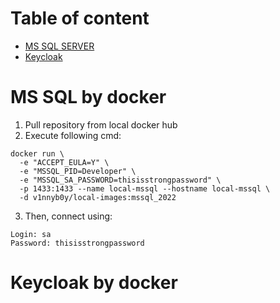 # Table of content

- [MS SQL SERVER](#MS-SQL-by-docker)
- [Keycloak](#Keycloak-by-docker)


# MS SQL by docker

1) Pull repository from local docker hub
2) Execute following cmd:

```
docker run \
  -e "ACCEPT_EULA=Y" \
  -e "MSSQL_PID=Developer" \
  -e "MSSQL_SA_PASSWORD=thisisstrongpassword" \
  -p 1433:1433 --name local-mssql --hostname local-mssql \
  -d v1nnyb0y/local-images:mssql_2022
```

3) Then, connect using:

```
Login: sa
Password: thisisstrongpassword
```

# Keycloak by docker
